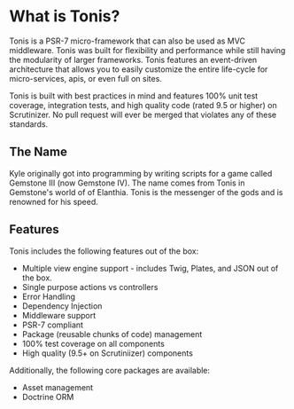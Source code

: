 What is Tonis?
==============

Tonis is a PSR-7 micro-framework that can also be used as MVC middleware. Tonis was built for flexibility and performance
while still having the modularity of larger frameworks. Tonis features an event-driven architecture that allows you to 
easily customize the entire life-cycle for micro-services, apis, or even full on sites.

Tonis is built with best practices in mind and features 100% unit test coverage, integration tests, and high quality code
(rated 9.5 or higher) on Scrutinizer. No pull request will ever be merged that violates any of these standards.

The Name
--------

Kyle originally got into programming by writing scripts for a game called Gemstone III (now Gemstone IV). The name comes 
from Tonis in Gemstone's world of of Elanthia. Tonis is the messenger of the gods and is renowned for his speed.
 
Features
--------

Tonis includes the following features out of the box:

  * Multiple view engine support - includes Twig, Plates, and JSON out of the box.
  * Single purpose actions vs controllers
  * Error Handling
  * Dependency Injection
  * Middleware support
  * PSR-7 compliant
  * Package (reusable chunks of code) management
  * 100% test coverage on all components
  * High quality (9.5+ on Scrutiniizer) components

Additionally, the following core packages are available:

  * Asset management
  * Doctrine ORM
